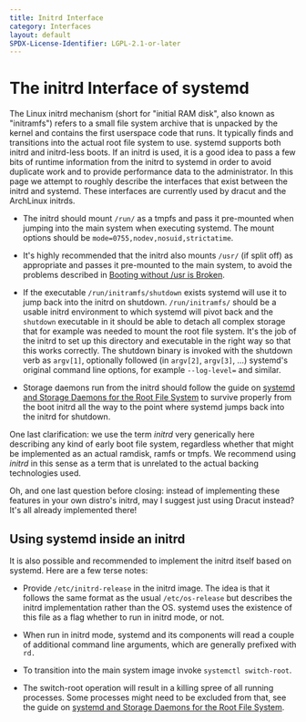 ```yaml
---
title: Initrd Interface
category: Interfaces
layout: default
SPDX-License-Identifier: LGPL-2.1-or-later
---
```



# The initrd Interface of systemd

The Linux initrd mechanism (short for "initial RAM disk", also known as
"initramfs") refers to a small file system archive that is unpacked by the
kernel and contains the first userspace code that runs. It typically finds and
transitions into the actual root file system to use. systemd supports both
initrd and initrd-less boots. If an initrd is used, it is a good idea to pass a
few bits of runtime information from the initrd to systemd in order to avoid
duplicate work and to provide performance data to the administrator. In this
page we attempt to roughly describe the interfaces that exist between the
initrd and systemd. These interfaces are currently used by dracut and the
ArchLinux initrds.

* The initrd should mount `/run/` as a tmpfs and pass it pre-mounted when
  jumping into the main system when executing systemd. The mount options should
  be `mode=0755,nodev,nosuid,strictatime`.

* It's highly recommended that the initrd also mounts `/usr/` (if split off) as
  appropriate and passes it pre-mounted to the main system, to avoid the
  problems described in [Booting without /usr is Broken](SEPARATE_USR_IS_BROKEN).

* If the executable `/run/initramfs/shutdown` exists systemd will use it to
  jump back into the initrd on shutdown. `/run/initramfs/` should be a usable
  initrd environment to which systemd will pivot back and the `shutdown`
  executable in it should be able to detach all complex storage that for
  example was needed to mount the root file system. It's the job of the initrd
  to set up this directory and executable in the right way so that this works
  correctly. The shutdown binary is invoked with the shutdown verb as `argv[1]`,
  optionally followed (in `argv[2]`, `argv[3]`, …) systemd's original command
  line options, for example `--log-level=` and similar.

* Storage daemons run from the initrd should follow the guide on
  [systemd and Storage Daemons for the Root File System](ROOT_STORAGE_DAEMONS.md)
  to survive properly from the boot initrd all the way to the point where
  systemd jumps back into the initrd for shutdown.

One last clarification: we use the term _initrd_ very generically here
describing any kind of early boot file system, regardless whether that might be
implemented as an actual ramdisk, ramfs or tmpfs. We recommend using _initrd_
in this sense as a term that is unrelated to the actual backing technologies
used.

Oh, and one last question before closing: instead of implementing these
features in your own distro's initrd, may I suggest just using Dracut instead?
It's all already implemented there!

## Using systemd inside an initrd

It is also possible and recommended to implement the initrd itself based on
systemd. Here are a few terse notes:

* Provide `/etc/initrd-release` in the initrd image. The idea is that it
  follows the same format as the usual `/etc/os-release` but describes the
  initrd implementation rather than the OS. systemd uses the existence of this
  file as a flag whether to run in initrd mode, or not.

* When run in initrd mode, systemd and its components will read a couple of
  additional command line arguments, which are generally prefixed with `rd.`

* To transition into the main system image invoke `systemctl switch-root`.

* The switch-root operation will result in a killing spree of all running
  processes. Some processes might need to be excluded from that, see the guide
  on [systemd and Storage Daemons for the Root File System](ROOT_STORAGE_DAEMONS.md).
